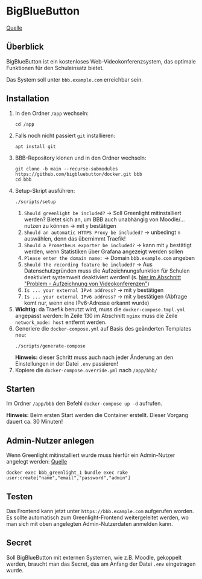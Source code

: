 # BigBlueButton
[Quelle](https://github.com/bigbluebutton/docker/)

## Überblick
BigBlueButton ist ein kostenloses Web-Videokonferenzsystem, das optimale Funktionen für den Schuleinsatz bietet.

Das System soll unter `bbb.example.com` erreichbar sein.

## Installation
1. In den Ordner `/app` wechseln:
   ```
   cd /app
   ```
2. Falls noch nicht passiert `git` installieren:
   ```
   apt install git
   ```
3. BBB-Repository klonen und in den Ordner wechseln:
   ```
   git clone -b main --recurse-submodules https://github.com/bigbluebutton/docker.git bbb
   cd bbb
   ```
4. Setup-Skript ausführen:
   ```
   ./scripts/setup
   ```
   1. `Should greenlight be included?` -> Soll Greenlight mitinstalliert werden? Bietet sich an, um BBB auch unabhängig von Moodle/... nutzen zu können -> mit `y` bestätigen
   2. `Should an automatic HTTPS Proxy be included?` -> unbedingt `n` auswählen, denn das übernimmt Traefik!
   3. `Should a Prometheus exporter be included?` -> kann mit `y` bestätigt werden, wenn Statistiken über Grafana angezeigt werden sollen
   4. `Please enter the domain name:` -> Domain `bbb.example.com` angeben
   5. `Should the recording feature be included?` -> Aus Datenschutzgründen muss die Aufzeichnungsfunktion für Schulen deaktiviert systemweit deaktiviert werden! (s. [hier im Abschnitt "Problem - Aufzeichnung von Videokonferenzen"](https://datenschutz-schule.info/datenschutz-check/bigbluebutton-videokonferenzen/))
   6. `Is ... your external IPv4 address?` -> mit `y` bestätigen
   7. `Is ... your external IPv6 address?` -> mit `y` bestätigen (Abfrage komt nur, wenn eine IPv6-Adresse erkannt wurde)
5. **Wichtig:** da Traefik benutzt wird, muss die `docker-compose.tmpl.yml` angepasst werden: In Zeile 130 im Abschnitt `nginx` muss die Zeile `network_mode: host` entfernt werden.
6. Generiere die `docker-compose.yml` auf Basis des geänderten Templates neu:
   ```
   ./scripts/generate-compose
   ```
   **Hinweis:** dieser Schritt muss auch nach jeder Änderung an den Einstellungen in der Datei `.env` passieren!
7. Kopiere die `docker-compose.override.yml` nach `/app/bbb/`

## Starten
Im Ordner `/app/bbb` den Befehl `docker-compose up -d` aufrufen.

**Hinweis:** Beim ersten Start werden die Container erstellt. Dieser Vorgang dauert ca. 30 Minuten!

## Admin-Nutzer anlegen
Wenn Greenlight mitinstalliert wurde muss hierfür ein Admin-Nutzer angelegt werden: [Quelle](https://docs.bigbluebutton.org/greenlight/gl-admin.html#creating-an-administrator-account)
```
docker exec bbb_greenlight_1 bundle exec rake user:create["name","email","password","admin"]
```

## Testen
Das Frontend kann jetzt unter `https://bbb.example.com` aufgerufen worden. Es sollte automatisch zum Greenlight-Frontend weitergeleitet werden, wo man sich mit oben angelegten Admin-Nutzerdaten anmelden kann.

## Secret
Soll BigBlueButton mit externen Systemen, wie z.B. Moodle, gekoppelt werden, braucht man das Secret, das am Anfang der Datei `.env` eingetragen wurde.
